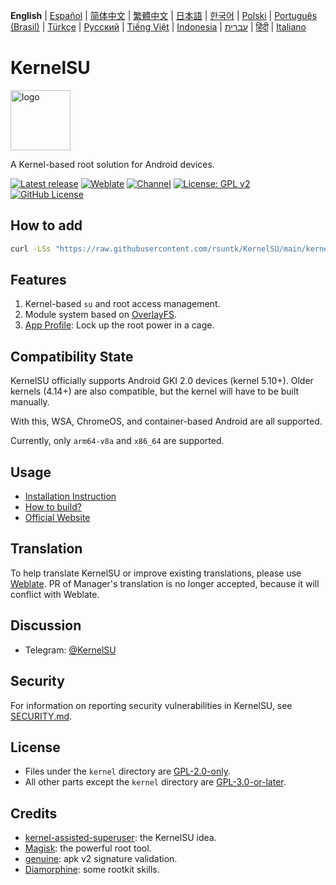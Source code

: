 **English** | [Español](README_ES.md) | [简体中文](README_CN.md) | [繁體中文](README_TW.md) | [日本語](README_JP.md) | [한국어](README_KR.md) | [Polski](README_PL.md) | [Português (Brasil)](README_PT-BR.md) | [Türkçe](README_TR.md) | [Русский](README_RU.md) | [Tiếng Việt](README_VI.md) | [Indonesia](README_ID.md) | [עברית](README_IW.md) | [हिंदी](README_IN.md) | [Italiano](README_IT.md)

# KernelSU

<img src="https://kernelsu.org/logo.png" style="width: 96px;" alt="logo">

A Kernel-based root solution for Android devices.

[![Latest release](https://img.shields.io/github/v/release/tiann/KernelSU?label=Release&logo=github)](https://github.com/tiann/KernelSU/releases/latest)
[![Weblate](https://img.shields.io/badge/Localization-Weblate-teal?logo=weblate)](https://hosted.weblate.org/engage/kernelsu)
[![Channel](https://img.shields.io/badge/Follow-Telegram-blue.svg?logo=telegram)](https://t.me/KernelSU)
[![License: GPL v2](https://img.shields.io/badge/License-GPL%20v2-orange.svg?logo=gnu)](https://www.gnu.org/licenses/old-licenses/gpl-2.0.en.html)
[![GitHub License](https://img.shields.io/github/license/tiann/KernelSU?logo=gnu)](/LICENSE)

## How to add

```sh
curl -LSs "https://raw.githubusercontent.com/rsuntk/KernelSU/main/kernel/setup.sh" | bash -s main
```

## Features

1. Kernel-based `su` and root access management.
2. Module system based on [OverlayFS](https://en.wikipedia.org/wiki/OverlayFS).
3. [App Profile](https://kernelsu.org/guide/app-profile.html): Lock up the root power in a cage.

## Compatibility State

KernelSU officially supports Android GKI 2.0 devices (kernel 5.10+). Older kernels (4.14+) are also compatible, but the kernel will have to be built manually.

With this, WSA, ChromeOS, and container-based Android are all supported.

Currently, only `arm64-v8a` and `x86_64` are supported.

## Usage

- [Installation Instruction](https://kernelsu.org/guide/installation.html)
- [How to build?](https://kernelsu.org/guide/how-to-build.html)
- [Official Website](https://kernelsu.org/)

## Translation

To help translate KernelSU or improve existing translations, please use [Weblate](https://hosted.weblate.org/engage/kernelsu/). PR of Manager's translation is no longer accepted, because it will conflict with Weblate.

## Discussion

- Telegram: [@KernelSU](https://t.me/KernelSU)

## Security

For information on reporting security vulnerabilities in KernelSU, see [SECURITY.md](/SECURITY.md).

## License

- Files under the `kernel` directory are [GPL-2.0-only](https://www.gnu.org/licenses/old-licenses/gpl-2.0.en.html).
- All other parts except the `kernel` directory are [GPL-3.0-or-later](https://www.gnu.org/licenses/gpl-3.0.html).

## Credits

- [kernel-assisted-superuser](https://git.zx2c4.com/kernel-assisted-superuser/about/): the KernelSU idea.
- [Magisk](https://github.com/topjohnwu/Magisk): the powerful root tool.
- [genuine](https://github.com/brevent/genuine/): apk v2 signature validation.
- [Diamorphine](https://github.com/m0nad/Diamorphine): some rootkit skills.
